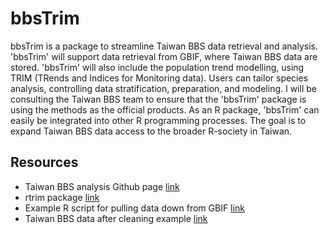 # bbsTrim

bbsTrim is a package to streamline Taiwan BBS data retrieval and analysis. 'bbsTrim' will support data retrieval from GBIF, where Taiwan BBS data are stored. 'bbsTrim' will also include the population trend modelling, using TRIM (TRends and Indices for Monitoring data). Users can tailor species analysis, controlling data stratification, preparation, and modeling. I will be consulting the Taiwan BBS team to ensure that the 'bbsTrim' package is using the methods as the official products. As an R package, 'bbsTrim' can easily be integrated into other R programming processes. The goal is to expand Taiwan BBS data access to the broader R-society in Taiwan.


## Resources

- Taiwan BBS analysis Github page [link](https://github.com/jerome-cjko/bbstaiwan_trend)
- rtrim package [link](https://github.com/SNStatComp/rtrim)
- Example R script for pulling data down from GBIF [link](https://github.com/ikea-shark/up_and_down_vis?fbclid=IwAR3I7V8kJrh9EZi42xR_Wtcw619QNpZBPucIu7lLaI8NNWN-9u-l_0GYTj8)
- Taiwan BBS data after cleaning example [link](https://drive.google.com/drive/folders/1ex6EDkXv82mpEKcPkOYrQJ_anlu3pI1E?fbclid=IwAR38wYdRlz6swG-ffwWLrclVPkl1d6DshDTHD9rElGlJThweEeho9JtgkEE)

